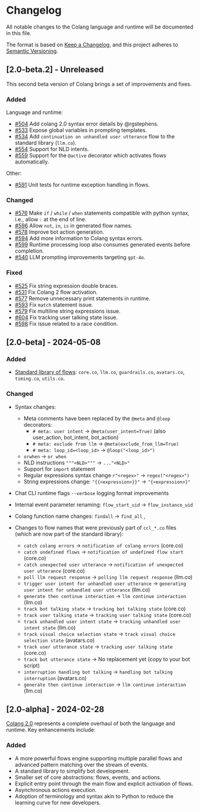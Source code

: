 # Changelog

All notable changes to the Colang language and runtime will be documented in this file.

The format is based on [Keep a Changelog](https://keepachangelog.com/en/1.0.0/), and this project adheres to [Semantic Versioning](https://semver.org/spec/v2.0.0.html).

## [2.0-beta.2] - Unreleased

This second beta version of Colang brings a set of improvements and fixes.

### Added

Language and runtime:

* [#504](https://github.com/NVIDIA/NeMo-Guardrails/pull/504) Add colang 2.0 syntax error details by @rgstephens.
* [#533](https://github.com/NVIDIA/NeMo-Guardrails/pull/533) Expose global variables in prompting templates.
* [#534](https://github.com/NVIDIA/NeMo-Guardrails/pull/534) Add `continuation on unhandled user utterance` flow to the standard library (`llm.co`).
* [#554](https://github.com/NVIDIA/NeMo-Guardrails/pull/554) Support for NLD intents.
* [#559](https://github.com/NVIDIA/NeMo-Guardrails/pull/559) Support for the `@active` decorator which activates flows automatically.

Other:

* [#591](https://github.com/NVIDIA/NeMo-Guardrails/pull/591) Unit tests for runtime exception handling in flows.

### Changed

* [#576](https://github.com/NVIDIA/NeMo-Guardrails/pull/576) Make `if` / `while` / `when` statements compatible with python syntax, i.e., allow `:` at the end of line.
* [#596](https://github.com/NVIDIA/NeMo-Guardrails/pull/596) Allow `not`, `in`, `is` in generated flow names.
* [#578](https://github.com/NVIDIA/NeMo-Guardrails/pull/578) Improve bot action generation.
* [#594](https://github.com/NVIDIA/NeMo-Guardrails/pull/594) Add more information to Colang syntax errors.
* [#599](https://github.com/NVIDIA/NeMo-Guardrails/pull/599) Runtime processing loop also consumes generated events before completion.
* [#540](https://github.com/NVIDIA/NeMo-Guardrails/pull/540) LLM prompting improvements targeting `gpt-4o`.

### Fixed

* [#525](https://github.com/NVIDIA/NeMo-Guardrails/pull/525) Fix string expression double braces.
* [#531](https://github.com/NVIDIA/NeMo-Guardrails/pull/531) Fix Colang 2 flow activation.
* [#577](https://github.com/NVIDIA/NeMo-Guardrails/pull/577) Remove unnecessary print statements in runtime.
* [#593](https://github.com/NVIDIA/NeMo-Guardrails/pull/593) Fix `match` statement issue.
* [#579](https://github.com/NVIDIA/NeMo-Guardrails/pull/579) Fix multiline string expressions issue.
* [#604](https://github.com/NVIDIA/NeMo-Guardrails/pull/604) Fix tracking user talking state issue.
* [#598](https://github.com/NVIDIA/NeMo-Guardrails/pull/598) Fix issue related to a race condition.

## [2.0-beta] - 2024-05-08

### Added

- [Standard library of flows](https://docs.nvidia.com/nemo/guardrails/colang_2/language_reference/the-standard-library.html): `core.co`, `llm.co`, `guardrails.co`, `avatars.co`, `timing.co`, `utils.co`.

### Changed

- Syntax changes:
  - Meta comments have been replaced by the `@meta` and `@loop` decorators:
    - `# meta: user intent` -> `@meta(user_intent=True)` (also user_action, bot_intent, bot_action)
    - `# meta: exclude from llm` -> `@meta(exclude_from_llm=True)`
    - `# meta: loop_id=<loop_id>`  -> `@loop("<loop_id>")`
  - `orwhen` -> `or when`
  - NLD instructions `"""<NLD>"""` -> `..."<NLD>"`
  - Support for `import` statement
  - Regular expressions syntax change `r"<regex>"` -> `regex("<regex>")`
  - String expressions change: `"{{<expression>}}"` -> `"{<expression>}"`

- Chat CLI runtime flags `--verbose` logging format improvements
- Internal event parameter renaming: `flow_start_uid` -> `flow_instance_uid`
- Colang function name changes: `findall` -> `find_all` ,

- Changes to flow names that were previously part of `ccl_*.co` files (which are now part of the standard library):
  - `catch colang errors` -> `notification of colang errors` (core.co)
  - `catch undefined flows` -> `notification of undefined flow start` (core.co)
  - `catch unexpected user utterance` -> `notification of unexpected user utterance` (core.co)
  - `poll llm request response` -> `polling llm request response` (llm.co)
  - `trigger user intent for unhandled user utterance` -> `generating user intent for unhandled user utterance` (llm.co)
  - `generate then continue interaction` -> `llm continue interaction` (llm.co)
  - `track bot talking state` -> `tracking bot talking state` (core.co)
  - `track user talking state` -> `tracking user talking state` (core.co)
  - `track unhandled user intent state` -> `tracking unhandled user intent state` (llm.co)
  - `track visual choice selection state` -> `track visual choice selection state` (avatars.co)
  - `track user utterance state` -> `tracking user talking state` (core.co)
  - `track bot utterance state` -> No replacement yet (copy to your bot script)
  - `interruption handling bot talking` -> `handling bot talking interruption` (avatars.co)
  - `generate then continue interaction` -> `llm continue interaction` (llm.co)

## [2.0-alpha] - 2024-02-28

[Colang 2.0](https://docs.nvidia.com/nemo/guardrails/colang_2/overview.html) represents a complete overhaul of both the language and runtime. Key enhancements include:

### Added

- A more powerful flows engine supporting multiple parallel flows and advanced pattern matching over the stream of events.
- A standard library to simplify bot development.
- Smaller set of core abstractions: flows, events, and actions.
- Explicit entry point through the main flow and explicit activation of flows.
- Asynchronous actions execution.
- Adoption of terminology and syntax akin to Python to reduce the learning curve for new developers.
